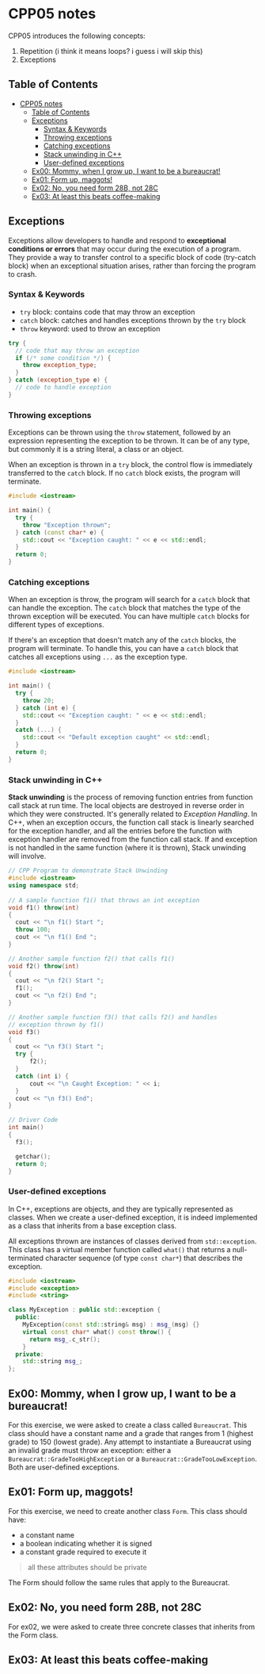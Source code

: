 # CPP05 notes

CPP05 introduces the following concepts:

1. Repetition (i think it means loops? i guess i will skip this)
2. Exceptions

## Table of Contents

- [CPP05 notes](#cpp05-notes)
  - [Table of Contents](#table-of-contents)
  - [Exceptions](#exceptions)
    - [Syntax \& Keywords](#syntax--keywords)
    - [Throwing exceptions](#throwing-exceptions)
    - [Catching exceptions](#catching-exceptions)
    - [Stack unwinding in C++](#stack-unwinding-in-c)
    - [User-defined exceptions](#user-defined-exceptions)
  - [Ex00: Mommy, when I grow up, I want to be a bureaucrat!](#ex00-mommy-when-i-grow-up-i-want-to-be-a-bureaucrat)
  - [Ex01: Form up, maggots!](#ex01-form-up-maggots)
  - [Ex02: No, you need form 28B, not 28C](#ex02-no-you-need-form-28b-not-28c)
  - [Ex03: At least this beats coffee-making](#ex03-at-least-this-beats-coffee-making)

## Exceptions

Exceptions allow developers to handle and respond to **exceptional conditions or errors** that may occur during the execution of a program. They provide a way to transfer control to a specific block of code (try-catch block) when an exceptional situation arises, rather than forcing the program to crash.

### Syntax & Keywords

- `try` block: contains code that may throw an exception
- `catch` block: catches and handles exceptions thrown by the `try` block
- `throw` keyword: used to throw an exception

```cpp
try {
  // code that may throw an exception
  if (/* some condition */) {
    throw exception_type;
  }
} catch (exception_type e) {
  // code to handle exception
}
```

### Throwing exceptions

Exceptions can be thrown using the `throw` statement, followed by an expression representing the exception to be thrown. It can be of any type, but commonly it is a string literal, a class or an object.

When an exception is thrown in a `try` block, the control flow is immediately transferred to the `catch` block. If no `catch` block exists, the program will terminate.

```cpp
#include <iostream>

int main() {
  try {
    throw "Exception thrown";
  } catch (const char* e) {
    std::cout << "Exception caught: " << e << std::endl;
  }
  return 0;
}
```

### Catching exceptions

When an exception is throw, the program will search for a `catch` block that can handle the exception. The `catch` block that matches the type of the thrown exception will be executed. You can have multiple `catch` blocks for different types of exceptions.

If there's an exception that doesn't match any of the `catch` blocks, the program will terminate. To handle this, you can have a `catch` block that catches all exceptions using `...` as the exception type.

```cpp
#include <iostream>

int main() {
  try {
    throw 20;
  } catch (int e) {
    std::cout << "Exception caught: " << e << std::endl;
  }
  catch (...) {
    std::cout << "Default exception caught" << std::endl;
  }
  return 0;
}
```

### Stack unwinding in C++

**Stack unwinding** is the process of removing function entries from function call stack at run time. The local objects are destroyed in reverse order in which they were constructed. It's generally related to *Exception Handling*. In C++, when an exception occurs, the function call stack is linearly searched for the exception handler, and all the entries before the function with exception handler are removed from the function call stack. If and exception is not handled in the same function (where it is thrown), Stack unwinding will involve.


```cpp
// CPP Program to demonstrate Stack Unwinding 
#include <iostream> 
using namespace std;
  
// A sample function f1() that throws an int exception 
void f1() throw(int)
{
  cout << "\n f1() Start ";
  throw 100;
  cout << "\n f1() End ";
}

// Another sample function f2() that calls f1() 
void f2() throw(int)
{
  cout << "\n f2() Start ";
  f1();
  cout << "\n f2() End ";
}

// Another sample function f3() that calls f2() and handles 
// exception thrown by f1() 
void f3()
{
  cout << "\n f3() Start ";
  try {
      f2();
  }
  catch (int i) {
      cout << "\n Caught Exception: " << i;
  }
  cout << "\n f3() End";
}

// Driver Code
int main()
{
  f3();

  getchar();
  return 0;
}
```

### User-defined exceptions

In C++, exceptions are objects, and they are typically represented as classes. When we create a user-defined exception, it is indeed implemented as a class that inherits from a base exception class.

All exceptions thrown are instances of classes derived from `std::exception`. This class has a virtual member function called `what()` that returns a null-terminated character sequence (of type `const char*`) that describes the exception.

```cpp
#include <iostream>
#include <exception>
#include <string>

class MyException : public std::exception {
  public:
    MyException(const std::string& msg) : msg_(msg) {}
    virtual const char* what() const throw() {
      return msg_.c_str();
    }
  private:
    std::string msg_;
};
```

## Ex00: Mommy, when I grow up, I want to be a bureaucrat!

For this exercise, we were asked to create a class called `Bureaucrat`. This class should have a constant name and a grade that ranges from 1 (highest grade) to 150 (lowest grade). Any attempt to instantiate a Bureaucrat using an invalid grade must throw an exception: either a `Bureaucrat::GradeTooHighException` or a `Bureaucrat::GradeTooLowException`. Both are user-defined exceptions.

## Ex01: Form up, maggots!

For this exercise, we need to create another class `Form`. This class should have:

- a constant name
- a boolean indicating whether it is signed
- a constant grade required to execute it

> all these attributes should be private

The Form should follow the same rules that apply to the Bureaucrat.

## Ex02: No, you need form 28B, not 28C

For ex02, we were asked to create three concrete classes that inherits from the Form class.

## Ex03: At least this beats coffee-making
